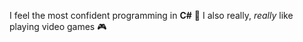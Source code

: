 I feel the most confident programming in **C#** 💾
I also really, *really* like playing video games 🎮
